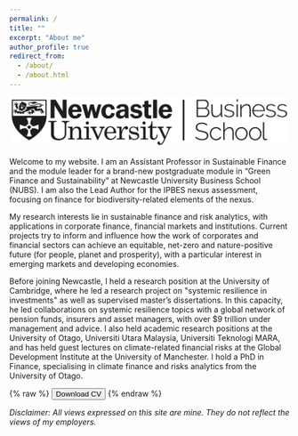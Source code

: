 ```yaml
---
permalink: /
title: ""
excerpt: "About me"
author_profile: true
redirect_from: 
  - /about/
  - /about.html
---
```

![](../images/ncl_logo.png)

Welcome to my website. I am an Assistant Professor in Sustainable Finance and the module leader for a brand-new postgraduate module in “Green Finance and Sustainability” at Newcastle University Business School (NUBS). I am also the Lead Author for the IPBES nexus assessment, focusing on finance for biodiversity-related elements of the nexus.

My research interests lie in sustainable finance and risk analytics, with applications in corporate finance, financial markets and institutions. Current projects try to inform and influence how the work of corporates and financial sectors can achieve an equitable, net-zero and nature-positive future (for people, planet and prosperity), with a particular interest in emerging markets and developing economies.

Before joining Newcastle, I held a research position at the University of Cambridge, where he led a research project on "systemic resilience in investments" as well as supervised master’s dissertations. In this capacity, he led collaborations on systemic resilience topics with a global network of pension funds, insurers and asset managers, with over $9 trillion under management and advice. I also held academic research positions at the University of Otago, Universiti Utara Malaysia, Universiti Teknologi MARA, and has held guest lectures on climate-related financial risks at the Global Development Institute at the University of Manchester. I hold a PhD in Finance, specialising in climate finance and risks analytics from the University of Otago.

{% raw %}
<button onclick="window.open('/files/IFTEKHAR_CV.pdf')">Download CV</button>
{% endraw %}

*Disclaimer: All views expressed on this site are mine. They do not reflect the views of my employers.*
